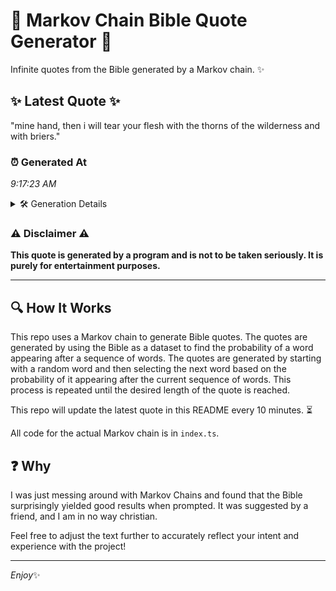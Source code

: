 # 📖 Markov Chain Bible Quote Generator 📖

Infinite quotes from the Bible generated by a Markov chain. ✨

## ✨ Latest Quote ✨
"mine hand, then i will tear your flesh with the thorns of the wilderness and with briers."

### ⏰ Generated At
*9:17:23 AM*

<details>
    <summary>🛠️ Generation Details</summary>
    <p>
        <strong>🌱 Seed:</strong> mine<br>
        <strong>🔄 Iterations:</strong> 16<br>
        <strong>📜 Context History:</strong><br>[ mine ]: hand,<br>[ mine, hand, ]: then<br>[ mine, hand,, then ]: i<br>[ mine, hand,, then, i ]: will<br>[ mine, hand,, then, i, will ]: tear<br>[ mine, hand,, then, i, will, tear ]: your<br>[ hand,, then, i, will, tear, your ]: flesh<br>[ then, i, will, tear, your, flesh ]: with<br>[ i, will, tear, your, flesh, with ]: the<br>[ will, tear, your, flesh, with, the ]: thorns<br>[ tear, your, flesh, with, the, thorns ]: of<br>[ your, flesh, with, the, thorns, of ]: the<br>[ flesh, with, the, thorns, of, the ]: wilderness<br>[ with, the, thorns, of, the, wilderness ]: and<br>[ the, thorns, of, the, wilderness, and ]: with<br>[ thorns, of, the, wilderness, and, with ]: briers.<br>
    </p>
</details>

### ⚠️ Disclaimer ⚠️
**This quote is generated by a program and is not to be taken seriously. It is purely for entertainment purposes.**

---

## 🔍 How It Works

This repo uses a Markov chain to generate Bible quotes. The quotes are generated by using the Bible as a dataset to find the probability of a word appearing after a sequence of words. The quotes are generated by starting with a random word and then selecting the next word based on the probability of it appearing after the current sequence of words. This process is repeated until the desired length of the quote is reached.

This repo will update the latest quote in this README every 10 minutes. ⏳

All code for the actual Markov chain is in `index.ts`.

## ❓ Why

I was just messing around with Markov Chains and found that the Bible surprisingly yielded good results when prompted. 
It was suggested by a friend, and I am in no way christian.

Feel free to adjust the text further to accurately reflect your intent and experience with the project!

---

*Enjoy*✨
